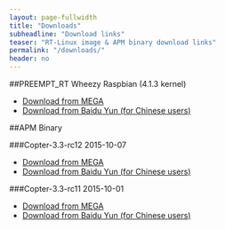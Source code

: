 ```yaml
---
layout: page-fullwidth
title: "Downloads"
subheadline: "Download links"
teaser: "RT-Linux image & APM binary download links"
permalink: "/downloads/"
header: no
---
```


##PREEMPT_RT Wheezy Raspbian (4.1.3 kernel)
* [Download from MEGA](https://mega.nz/#!UFY12ThQ!DdoBzoeMr_CxjWLAkw0coiKxN1D_Q3OuNje-NBegYcQ)
* [Download from Baidu Yun (for Chinese users)](http://pan.baidu.com/s/1bnHd1TH)

##APM Binary

###Copter-3.3-rc12 2015-10-07
* [Download from MEGA](https://mega.nz/#!NBAxRLAB!g2bGFyEvPZeWwjHWW0vRD_2gXCT5UXadbbHbvEm6k5w)
* [Download from Baidu Yun (for Chinese users)](http://pan.baidu.com/s/1jGpjWoQ)

###Copter-3.3-rc11 2015-10-01
* [Download from MEGA](https://mega.nz/#!ZUBwlLgC!UyNloaUY9GhaGaiyuuPjs6zrXwrVj43jO1uJFn-Pk-I)
* [Download from Baidu Yun (for Chinese users)](http://pan.baidu.com/s/1pJ9XZnH)
